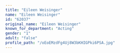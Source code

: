 ```yaml
---
title: "Eileen Weisinger"
name: "Eileen Weisinger"
id: "62037"
original_name: "Eileen Weisinger"
known_for_department: "Acting"
gender: "1"
adult: "false"
profile_path: "/oEoEMzdFg4Uj8W3bKHIGPki6PSA.jpg"
---
```

